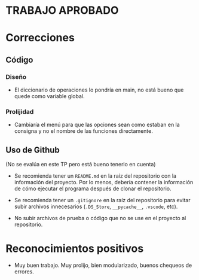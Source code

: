 # TRABAJO APROBADO

# Correcciones

## Código

### Diseño

- El diccionario de operaciones lo pondría en main, no está bueno que quede como variable global.

### Prolijidad

- Cambiaría el menú para que las opciones sean como estaban en la consigna y no el nombre de las funciones directamente.

## Uso de Github 
(No se evalúa en este TP pero está bueno tenerlo en cuenta)

- Se recomienda tener un `README.md` en la raíz del repositorio con la información del proyecto. Por lo menos, debería contener la información de cómo ejecutar el programa después de clonar el repositorio.

- Se recomienda tener un `.gitignore` en la raíz del repositorio para evitar subir archivos innecesarios (`.DS_Store`, `__pycache__`, `.vscode`, etc).

- No subir archivos de prueba o código que no se use en el proyecto al repositorio.

# Reconocimientos positivos

- Muy buen trabajo. Muy prolijo, bien modularizado, buenos chequeos de errores.